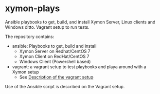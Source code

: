 # xymon-plays
Ansible playbooks to get, build, and install Xymon Server, Linux clients and Windows ditto. Vagrant setup to run tests.

The repository contains:
- ansible:  Playbooks to get, build and install
  - Xymon Server on Redhat/CentOS 7
  - Xymon Client on RedHat/CentOS 7
  - Windows Client (Powershell based)
- vagrant: a vagrant setup to test playbooks and playa around with a Xymon setup
  - See [Description of the vagrant setup](vagrant/README.md)

Use of the Ansible script is described on the Vagrant setup.
